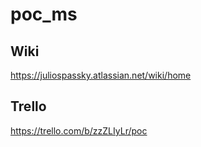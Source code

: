 # poc_ms

## Wiki
https://juliospassky.atlassian.net/wiki/home

## Trello
https://trello.com/b/zzZLIyLr/poc
